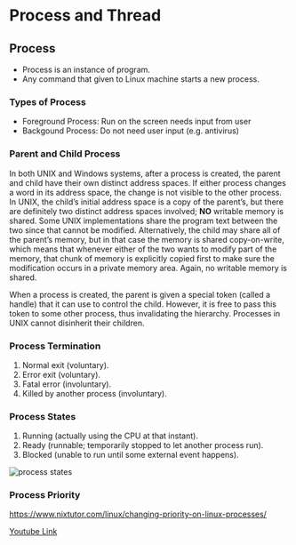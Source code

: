 # Process and Thread #

## Process ##

- Process is an instance of program.
- Any command that given to Linux machine starts a new process.

### Types of Process ###

- Foreground Process: Run on the screen needs input from user
- Backgound Process: Do not need user input (e.g. antivirus)

### Parent and Child Process ###

In both UNIX and Windows systems, after a process is created, the parent and child have their own distinct address spaces. If either process changes a word in its address space, the change is not visible to the other process. In UNIX, the child’s initial address space is a copy of the parent’s, but there are definitely two distinct address spaces involved; **NO** writable memory is shared. Some UNIX implementations share the program text between the two since that cannot be modified. Alternatively, the child may share all of the parent’s memory, but in that case the memory is shared copy-on-write, which means that whenever either of the two wants to modify part of the memory, that chunk of memory is explicitly copied first to make sure the modification occurs in a private memory area. Again, no writable memory is shared.

When a process is created, the parent is given a special token (called a handle) that it can use to control the child. However, it is free to pass this token to some other process, thus invalidating the hierarchy. Processes in UNIX cannot disinherit their children.

### Process Termination ###

1. Normal exit (voluntary).
2. Error exit (voluntary).
3. Fatal error (involuntary).
4. Killed by another process (involuntary).

### Process States ###

1. Running (actually using the CPU at that instant).
2. Ready (runnable; temporarily stopped to let another process run).
3. Blocked (unable to run until some external event happens).

![process states](https://www.google.com/url?sa=i&url=https%3A%2F%2Fcodescracker.com%2Foperating-system%2Fprocess-states.htm&psig=AOvVaw0tBV0ftxODzITjemR5-Tbj&ust=1585201861508000&source=images&cd=vfe&ved=0CAIQjRxqFwoTCMDx7ab3tOgCFQAAAAAdAAAAABAD)

### Process Priority ###
https://www.nixtutor.com/linux/changing-priority-on-linux-processes/

[Youtube Link](https://youtu.be/P8GrPOpD8Sk)